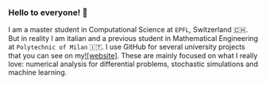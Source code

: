 ### Hello to everyone! 👋 
I am a master student in Computational Science at `EPFL`, Switzerland 🇨🇭. But in reality I am italian and a previous student in Mathematical Engineering at `Polytechnic of Milan` 🇮🇹. I use GitHub for several university projects that you can see on my[![website]](https://www.matteocalafa.com). These are mainly focused on what I really love: numerical analysis for differential problems, stochastic simulations and machine learning. 



<!--
**teocala/teocala** is a ✨ _special_ ✨ repository because its `README.md` (this file) appears on your GitHub profile.

Here are some ideas to get you started:

- 🔭 I’m currently working on ...
- 🌱 I’m currently learning ...
- 👯 I’m looking to collaborate on ...
- 🤔 I’m looking for help with ...
- 💬 Ask me about ...
- 📫 How to reach me: ...
- 😄 Pronouns: ...
- ⚡ Fun fact: ...
-->
